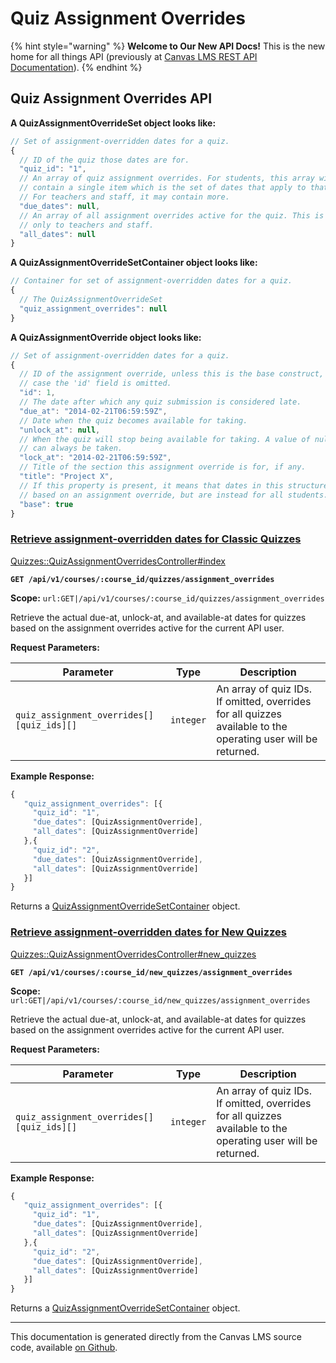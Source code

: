 # Quiz Assignment Overrides

{% hint style="warning" %}
**Welcome to Our New API Docs!** This is the new home for all things API (previously at [Canvas LMS REST API Documentation](https://api.instructure.com)).
{% endhint %}

## Quiz Assignment Overrides API

**A QuizAssignmentOverrideSet object looks like:**

```js
// Set of assignment-overridden dates for a quiz.
{
  // ID of the quiz those dates are for.
  "quiz_id": "1",
  // An array of quiz assignment overrides. For students, this array will always
  // contain a single item which is the set of dates that apply to that student.
  // For teachers and staff, it may contain more.
  "due_dates": null,
  // An array of all assignment overrides active for the quiz. This is visible
  // only to teachers and staff.
  "all_dates": null
}
```

**A QuizAssignmentOverrideSetContainer object looks like:**

```js
// Container for set of assignment-overridden dates for a quiz.
{
  // The QuizAssignmentOverrideSet
  "quiz_assignment_overrides": null
}
```

**A QuizAssignmentOverride object looks like:**

```js
// Set of assignment-overridden dates for a quiz.
{
  // ID of the assignment override, unless this is the base construct, in which
  // case the 'id' field is omitted.
  "id": 1,
  // The date after which any quiz submission is considered late.
  "due_at": "2014-02-21T06:59:59Z",
  // Date when the quiz becomes available for taking.
  "unlock_at": null,
  // When the quiz will stop being available for taking. A value of null means it
  // can always be taken.
  "lock_at": "2014-02-21T06:59:59Z",
  // Title of the section this assignment override is for, if any.
  "title": "Project X",
  // If this property is present, it means that dates in this structure are not
  // based on an assignment override, but are instead for all students.
  "base": true
}
```

### [Retrieve assignment-overridden dates for Classic Quizzes](#method.quizzes/quiz_assignment_overrides.index) <a href="#method.quizzes-quiz_assignment_overrides.index" id="method.quizzes-quiz_assignment_overrides.index"></a>

[Quizzes::QuizAssignmentOverridesController#index](https://github.com/instructure/canvas-lms/blob/master/app/controllers/quizzes/quiz_assignment_overrides_controller.rb)

**`GET /api/v1/courses/:course_id/quizzes/assignment_overrides`**

**Scope:** `url:GET|/api/v1/courses/:course_id/quizzes/assignment_overrides`

Retrieve the actual due-at, unlock-at, and available-at dates for quizzes based on the assignment overrides active for the current API user.

**Request Parameters:**

| Parameter                                 | Type      | Description                                                                                                   |
| ----------------------------------------- | --------- | ------------------------------------------------------------------------------------------------------------- |
| `quiz_assignment_overrides[][quiz_ids][]` | `integer` | An array of quiz IDs. If omitted, overrides for all quizzes available to the operating user will be returned. |

**Example Response:**

```js
{
   "quiz_assignment_overrides": [{
     "quiz_id": "1",
     "due_dates": [QuizAssignmentOverride],
     "all_dates": [QuizAssignmentOverride]
   },{
     "quiz_id": "2",
     "due_dates": [QuizAssignmentOverride],
     "all_dates": [QuizAssignmentOverride]
   }]
}
```

Returns a [QuizAssignmentOverrideSetContainer](#quizassignmentoverridesetcontainer) object.

### [Retrieve assignment-overridden dates for New Quizzes](#method.quizzes/quiz_assignment_overrides.new_quizzes) <a href="#method.quizzes-quiz_assignment_overrides.new_quizzes" id="method.quizzes-quiz_assignment_overrides.new_quizzes"></a>

[Quizzes::QuizAssignmentOverridesController#new\_quizzes](https://github.com/instructure/canvas-lms/blob/master/app/controllers/quizzes/quiz_assignment_overrides_controller.rb)

**`GET /api/v1/courses/:course_id/new_quizzes/assignment_overrides`**

**Scope:** `url:GET|/api/v1/courses/:course_id/new_quizzes/assignment_overrides`

Retrieve the actual due-at, unlock-at, and available-at dates for quizzes based on the assignment overrides active for the current API user.

**Request Parameters:**

| Parameter                                 | Type      | Description                                                                                                   |
| ----------------------------------------- | --------- | ------------------------------------------------------------------------------------------------------------- |
| `quiz_assignment_overrides[][quiz_ids][]` | `integer` | An array of quiz IDs. If omitted, overrides for all quizzes available to the operating user will be returned. |

**Example Response:**

```js
{
   "quiz_assignment_overrides": [{
     "quiz_id": "1",
     "due_dates": [QuizAssignmentOverride],
     "all_dates": [QuizAssignmentOverride]
   },{
     "quiz_id": "2",
     "due_dates": [QuizAssignmentOverride],
     "all_dates": [QuizAssignmentOverride]
   }]
}
```

Returns a [QuizAssignmentOverrideSetContainer](#quizassignmentoverridesetcontainer) object.

***

This documentation is generated directly from the Canvas LMS source code, available [on Github](https://github.com/instructure/canvas-lms).
